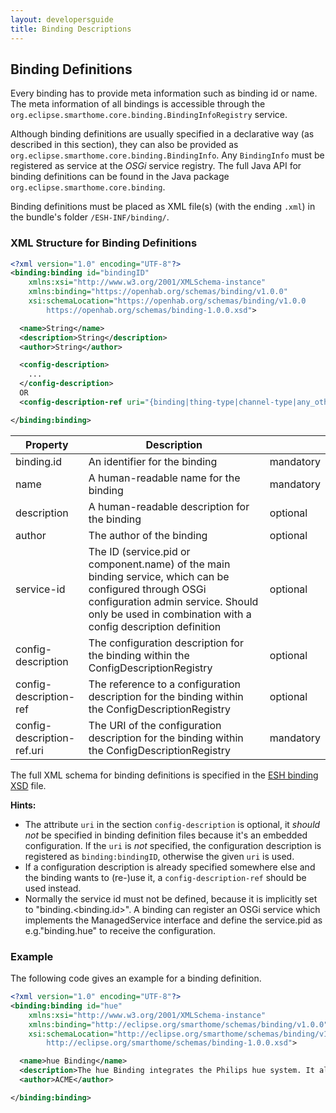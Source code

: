 ```yaml
---
layout: developersguide
title: Binding Descriptions
---
```


## Binding Definitions

Every binding has to provide meta information such as binding id or name.
The meta information of all bindings is accessible through the `org.eclipse.smarthome.core.binding.BindingInfoRegistry` service.

Although binding definitions are usually specified in a declarative way (as described in this section), they can also be provided as `org.eclipse.smarthome.core.binding.BindingInfo`.
Any `BindingInfo` must be registered as service at the *OSGi* service registry.
The full Java API for binding definitions can be found in the Java package `org.eclipse.smarthome.core.binding`.

Binding definitions must be placed as XML file(s) (with the ending `.xml`) in the bundle's folder `/ESH-INF/binding/`.


### XML Structure for Binding Definitions

```xml
<?xml version="1.0" encoding="UTF-8"?>
<binding:binding id="bindingID"
    xmlns:xsi="http://www.w3.org/2001/XMLSchema-instance"
    xmlns:binding="https://openhab.org/schemas/binding/v1.0.0"
    xsi:schemaLocation="https://openhab.org/schemas/binding/v1.0.0
        https://openhab.org/schemas/binding-1.0.0.xsd">

  <name>String</name>
  <description>String</description>
  <author>String</author>

  <config-description>
    ...
  </config-description>
  OR
  <config-description-ref uri="{binding|thing-type|channel-type|any_other}:bindingID:..." />

</binding:binding>
```

| Property                   | Description                                  | |
|----------------------------|----------------------------------------------|-----|
| binding.id                 | An identifier for the binding                | mandatory |
| name                       | A human-readable name for the binding        | mandatory |
| description                | A human-readable description for the binding | optional  |
| author                     | The author of the binding                    | optional  |
| service-id                 | The ID (service.pid or component.name) of the main binding service, which can be configured through OSGi configuration admin service. Should only be used in combination with a config description definition | optional |
| config-description         | The configuration description for the binding within the ConfigDescriptionRegistry | optional |
| config-description-ref     | The reference to a configuration description for the binding within the ConfigDescriptionRegistry | optional |
| config-description-ref.uri | The URI of the configuration description for the binding within the ConfigDescriptionRegistry | mandatory |


The full XML schema for binding definitions is specified in the [ESH binding XSD](http://eclipse.org/smarthome/schemas/binding-1.0.0.xsd) file.

**Hints:**

- The attribute `uri` in the section `config-description` is optional, it *should not* be specified in binding definition files because it's an embedded configuration. If the `uri` is *not* specified, the configuration description is registered as `binding:bindingID`, otherwise the given `uri` is used.
- If a configuration description is already specified somewhere else and the binding wants to (re-)use it, a `config-description-ref` should be used instead.
- Normally the service id must not be defined, because it is implicitly set to "binding.&lt;binding.id&gt;".
A binding can register an OSGi service which implements the ManagedService interface and define the service.pid as e.g."binding.hue" to receive the configuration.


### Example

The following code gives an example for a binding definition.

```xml
<?xml version="1.0" encoding="UTF-8"?>
<binding:binding id="hue"
    xmlns:xsi="http://www.w3.org/2001/XMLSchema-instance"
    xmlns:binding="http://eclipse.org/smarthome/schemas/binding/v1.0.0"
    xsi:schemaLocation="http://eclipse.org/smarthome/schemas/binding/v1.0.0
        http://eclipse.org/smarthome/schemas/binding-1.0.0.xsd">

  <name>hue Binding</name>
  <description>The hue Binding integrates the Philips hue system. It allows to control hue bulbs.</description>
  <author>ACME</author>

</binding:binding>
```

